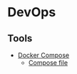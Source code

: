 # DevOps

## Tools

* [Docker Compose](https://docs.docker.com/compose/)
    * [Compose file](https://docs.docker.com/compose/compose-file/)
